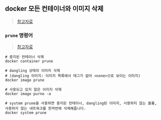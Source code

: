 ## docker 모든 컨테이너와 이미지 삭제
> [참고자료](https://www.lainyzine.com/ko/article/how-to-remove-all-docker-contaniers-and-images/#%EC%8B%9C%EC%8A%A4%ED%85%9C-%EC%83%81%EC%9D%98-%EB%AA%A8%EB%93%A0-docker-%EC%BB%A8%ED%85%8C%EC%9D%B4%EB%84%88-%EC%82%AD%EC%A0%9C%ED%95%98%EA%B8%B0)

### `prune` 명령어
> [참고자료](https://www.lainyzine.com/ko/article/docker-prune-usage-remove-unused-docker-objects)



```shell
# 중지된 컨테이너 삭제
docker container prune

# dangling 상태의 이미지 삭제
# (dangling 이미지: 이미지 목록에서 태그가 없어 <none>으로 보이는 이미지)
docker image prune

# 사용되고 있지 않은 이미지 삭제
docker image purne -a

# system prune을 사용하면 중지된 컨테이너, dangling된 이미지, 사용하지 않는 볼륨, 사용하지 않는 네트워크를 한꺼번에 삭제해줍니다.
docker system prune
```
